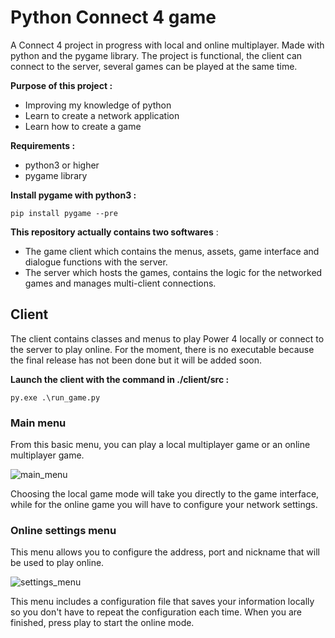 <h1> Python Connect 4 game </h1>

A Connect 4 project in progress with local and online multiplayer\. Made with python and the pygame library\. The project is functional, the client can connect to the server, several games can be played at the same time\. 

**Purpose of this project :**
- Improving my knowledge of python
- Learn to create a network application
- Learn how to create a game 

**Requirements :** 
- python3 or higher
- pygame library

**Install pygame with python3 :** 
```
pip install pygame --pre
```

**This repository actually contains two softwares** : 
- The game client which contains the menus, assets, game interface and dialogue functions with the server\.
- The server which hosts the games, contains the logic for the networked games and manages multi-client connections\.

<h2> Client </h2>

The client contains classes and menus to play Power 4 locally or connect to the server to play online\. For the moment, there is no executable because the final release has not been done but it will be added soon\. 

**Launch the client with the command in ./client/src :**
```
py.exe .\run_game.py
```

<h3> Main menu </h3>

From this basic menu, you can play a local multiplayer game or an online multiplayer game\.

![main_menu](https://user-images.githubusercontent.com/63466144/221406479-068fd2fe-c98b-4df1-a32f-550fd13915b2.PNG)

Choosing the local game mode will take you directly to the game interface, while for the online game you will have to configure your network settings\.

<h3> Online settings menu </h3>

This menu allows you to configure the address, port and nickname that will be used to play online\. 

![settings_menu](https://user-images.githubusercontent.com/63466144/221406824-ce7c1b1f-49e6-4ac2-b6ba-9f53c9d80da2.PNG)

This menu includes a configuration file that saves your information locally so you don't have to repeat the configuration each time\. When you are finished, press play to start the online mode\.
